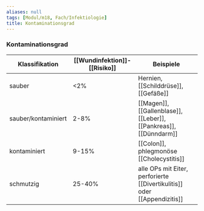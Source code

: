 ```yaml
---
aliases: null
tags: [Modul/m18, Fach/Infektiologie]
title: Kontaminationsgrad
---
```

### Kontaminationsgrad
Klassifikation|[[Wundinfektion]]-[[Risiko]]|Beispiele
-|-|-
sauber|<2%|Hernien, [[Schilddrüse]], [[Gefäße]]
sauber/kontaminiert|2-8%|[[Magen]], [[Gallenblase]], [[Leber]], [[Pankreas]], [[Dünndarm]]
kontaminiert|9-15%|[[Colon]], phlegmonöse [[Cholecystitis]]
schmutzig|25-40%|alle OPs mit Eiter, perforierte [[Divertikulitis]] oder [[Appendizitis]]